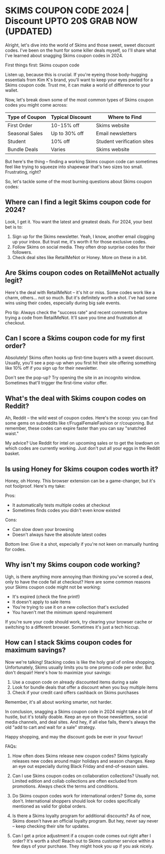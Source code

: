 # SKIMS COUPON CODE 2024 | Discount UPTO 20$ GRAB NOW (UPDATED)



Alright, let's dive into the world of Skims and those sweet, sweet discount codes. I've been on the hunt for some killer deals myself, so I'll share what I've learned about snagging Skims coupon codes in 2024.

First things first: Skims coupon code

Listen up, because this is crucial. If you're eyeing those body-hugging essentials from Kim K's brand, you'll want to keep your eyes peeled for a Skims coupon code. Trust me, it can make a world of difference to your wallet.

Now, let's break down some of the most common types of Skims coupon codes you might come across:

| Type of Coupon | Typical Discount | Where to Find |
|----------------|------------------|---------------|
| First Order    | 10-15% off       | Skims website |
| Seasonal Sales | Up to 30% off    | Email newsletters |
| Student        | 10% off          | Student verification sites |
| Bundle Deals   | Varies           | Skims website |

But here's the thing – finding a working Skims coupon code can sometimes feel like trying to squeeze into shapewear that's two sizes too small. Frustrating, right?

So, let's tackle some of the most burning questions about Skims coupon codes:

## Where can I find a legit Skims coupon code for 2024?

Look, I get it. You want the latest and greatest deals. For 2024, your best bet is to:

1. Sign up for the Skims newsletter. Yeah, I know, another email clogging up your inbox. But trust me, it's worth it for those exclusive codes.
2. Follow Skims on social media. They often drop surprise codes for their followers.
3. Check deal sites like RetailMeNot or Honey. More on these in a bit.

## Are Skims coupon codes on RetailMeNot actually legit?

Here's the deal with RetailMeNot – it's hit or miss. Some codes work like a charm, others... not so much. But it's definitely worth a shot. I've had some wins using their codes, especially during big sale events.

Pro tip: Always check the "success rate" and recent comments before trying a code from RetailMeNot. It'll save you time and frustration at checkout.

## Can I score a Skims coupon code for my first order?

Absolutely! Skims often hooks up first-time buyers with a sweet discount. Usually, you'll see a pop-up when you first hit their site offering something like 10% off if you sign up for their newsletter.

Don't see the pop-up? Try opening the site in an incognito window. Sometimes that'll trigger the first-time visitor offer.

## What's the deal with Skims coupon codes on Reddit?

Ah, Reddit – the wild west of coupon codes. Here's the scoop: you can find some gems on subreddits like r/FrugalFemaleFashion or r/couponing. But remember, these codes can expire faster than you can say "snatched waist."

My advice? Use Reddit for intel on upcoming sales or to get the lowdown on which codes are currently working. Just don't put all your eggs in the Reddit basket.

## Is using Honey for Skims coupon codes worth it?

Honey, oh Honey. This browser extension can be a game-changer, but it's not foolproof. Here's my take:

Pros:
- It automatically tests multiple codes at checkout
- Sometimes finds codes you didn't even know existed

Cons:
- Can slow down your browsing
- Doesn't always have the absolute latest codes

Bottom line: Give it a shot, especially if you're not keen on manually hunting for codes.

## Why isn't my Skims coupon code working?

Ugh, is there anything more annoying than thinking you've scored a deal, only to have the code fail at checkout? Here are some common reasons your Skims coupon code might not be working:

- It's expired (check the fine print!)
- It doesn't apply to sale items
- You're trying to use it on a new collection that's excluded
- You haven't met the minimum spend requirement

If you're sure your code should work, try clearing your browser cache or switching to a different browser. Sometimes it's just a tech hiccup.

## How can I stack Skims coupon codes for maximum savings?

Now we're talking! Stacking codes is like the holy grail of online shopping. Unfortunately, Skims usually limits you to one promo code per order. But don't despair! Here's how to maximize your savings:

1. Use a coupon code on already discounted items during a sale
2. Look for bundle deals that offer a discount when you buy multiple items
3. Check if your credit card offers cashback on Skims purchases

Remember, it's all about working smarter, not harder.

In conclusion, snagging a Skims coupon code in 2024 might take a bit of hustle, but it's totally doable. Keep an eye on those newsletters, social media channels, and deal sites. And hey, if all else fails, there's always the old "add to cart and wait for a sale" strategy. 

Happy shopping, and may the discount gods be ever in your favour!

FAQs:

1. How often does Skims release new coupon codes?
   Skims typically releases new codes around major holidays and season changes. Keep an eye out especially during Black Friday and end-of-season sales.

2. Can I use Skims coupon codes on collaboration collections?
   Usually not. Limited edition and collab collections are often excluded from promotions. Always check the terms and conditions.

3. Do Skims coupon codes work for international orders?
   Some do, some don't. International shoppers should look for codes specifically mentioned as valid for global orders.

4. Is there a Skims loyalty program for additional discounts?
   As of now, Skims doesn't have an official loyalty program. But hey, never say never – keep checking their site for updates.

5. Can I get a price adjustment if a coupon code comes out right after I order?
   It's worth a shot! Reach out to Skims customer service within a few days of your purchase. They might hook you up if you ask nicely.

